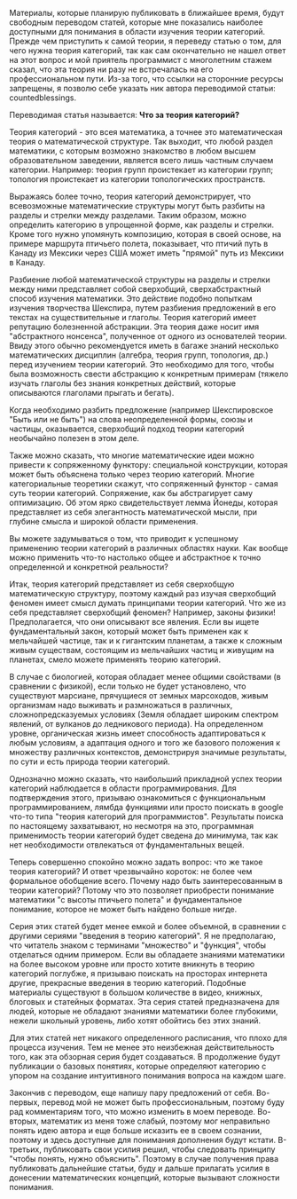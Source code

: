 
Материалы, которые планирую публиковать в ближайшее время, будут свободным переводом статей, которые мне показались наиболее доступными для понимания в области изучения теории категорий. Прежде чем приступить к самой теории, я переведу статью о том, для чего нужна теория категорий, так как сам окончательно не нашел ответ на этот вопрос и мой приятель программист с многолетним стажем сказал, что эта теория ни разу не встречалась на его профессиональном пути. Из-за того, что ссылки на сторонние ресурсы запрещены, я позволю себе указать ник автора переводимой статьи: countedblessings.

Переводимая статья называется: **Что за теория категорий?**

Теория категорий - это всея математика, а точнее это математическая теория о математической структуре. Так выходит, что любой раздел математики, с которым возможно знакомство в любом высшем образовательном заведении, является всего лишь частным случаем категории. Например: теория групп проистекает из категории групп; топология проистекает из категории топологических пространств.

Выражаясь более точно, теория категорий демонстрирует, что всевозможные математические структуры могут быть разбиты на разделы и стрелки между разделами. Таким образом, можно определить категорию в упрощенной форме, как разделы и стрелки. Кроме того нужно упомянуть композицию, которая в своей основе, на примере маршрута птичьего полета, показывает, что птичий путь в Канаду из Мексики через США может иметь "прямой" путь из Мексики в Канаду.

Разбиение любой математической структуры на разделы и стрелки между ними представляет собой сверхобщий, сверхабстрактный способ изучения математики. Это действие подобно попыткам изучения творчества Шекспира, путем разбиения предложений в его текстах на существительные и глаголы. Теория категорий имеет репутацию болезненной абстракции. Эта теория даже носит имя "абстрактного нонсенса", полученное от одного из основателей теории. Ввиду этого обычно рекомендуется иметь в багаже знаний несколько математических дисциплин (алгебра, теория групп, топология, др.) перед изучением теории категорий. Это необходимо для того, чтобы была возможность свести абстракцию к конкретным примерам (тяжело изучать глаголы без знания конкретных действий, которые описываются глаголами прыгать и бегать).

Когда необходимо разбить предложение (например Шекспировское "Быть или не быть") на слова неопределенной формы, союзы и частицы, оказывается, сверхобщий подход теории категорий необычайно полезен в этом деле.

Также можно сказать, что многие математические идеи можно привести к сопряженному функтору: специальной конструкции, которая может быть объяснена только через теорию категорий. Многие категориальные теоретики скажут, что сопряженный функтор - самая суть теории категорий. Сопряжение, как бы абстрагирует саму оптимизацию. Об этом ярко свидетельствует лемма Йонеды, которая представляет из себя элегантность математической мысли, при глубине смысла и широкой области применения.

Вы можете задумываться о том, что приводит к успешному применению теории категорий в различных областях науки. Как вообще можно применить что-то настолько общее и абстрактное к точно определенной и конкретной реальности?

Итак, теория категорий представляет из себя сверхобщую математическую структуру, поэтому каждый раз изучая сверхобщий феномен имеет смысл думать принципами теории категорий. Что же из себя представляет сверхобщий феномен? Например, законы физики! Предполагается, что они описывают все явления. Если вы ищете фундаментальный закон, который может быть применен как к мельчайшей частице, так и к гигантским планетам, а также к сложным живым существам, состоящим из мельчайших частиц и живущим на планетах, смело можете применять теорию категорий.

В случае с биологией, которая обладает менее общими свойствами (в сравнении с физикой), если только не будет установлено, что существуют марсиане, прячущиеся от земных марсоходов, живым организмам надо выживать и размножаться в различных, сложнопредсказуемых условиях (Земля обладает широким спектром явлений, от вулканов до ледникового периода). На определенном уровне, органическая жизнь имеет способность адаптироваться к любым условиям, а адаптация одного и того же базового положения к множеству различных контекстов, демонстрируя значимые результаты, по сути и есть природа теории категорий.

Однозначно можно сказать, что наибольший прикладной успех теории категорий наблюдается в области программирования. Для подтверждения этого, призываю ознакомиться с функциональным программированием, лямбда функциями или просто поискать в google что-то типа "теория категорий для программистов". Результаты поиска по настоящему захватывают, но несмотря на это, программная применимость теории категорий будет сведена до минимума, так как нет необходимости отвлекаться от фундаментальных вещей.

Теперь совершенно спокойно можно задать вопрос: что же такое теория категорий? И ответ чрезвычайно короток: не более чем формальное обобщение всего. Почему надо быть заинтересованным в теории категорий? Потому что это позволяет приобрести понимание математики "с высоты птичьего полета" и фундаментальное понимание, которое не может быть найдено больше нигде.

Серия этих статей будет менее емкой и более объемной, в сравнении с другими сериями "введения в теорию категорий". Я не предполагаю, что читатель знаком с терминами "множество" и "функция", чтобы отделаться одним примером. Если вы обладаете знаниями математики на более высоком уровне или просто хотите вникнуть в теорию категорий поглубже, я призываю поискать на просторах интернета другие, прекрасные введения в теорию категорий. Подобные материалы существуют в большом количестве в видео, книжных, блоговых и статейных форматах. Эта серия статей предназначена для людей, которые не обладают знаниями математики более глубокими, нежели школьный уровень, либо хотят обойтись без этих знаний.

Для этих статей нет никакого определенного расписания, что плохо для процесса изучения. Тем не менее это неизбежная действительность того, как эта обзорная серия будет создаваться. В продолжение будут публикации о базовых понятиях, которые определяют категорию с упором на создание интуитивного понимания вопроса на каждом шаге.

Закончив с переводом, еще напишу пару предложений от себя. Во-первых, перевод мой не может быть профессиональным, поэтому буду рад комментариям того, что можно изменить в моем переводе. Во-вторых, математик из меня тоже слабый, поэтому мог неправильно понять идею автора и еще больше исказить ее в своем сознании, поэтому и здесь доступные для понимания дополнения будут кстати. В-третьих, публиковать свои усилия решил, чтобы следовать принципу "чтобы понять, нужно объяснить". Поэтому в случае получения права публиковать дальнейшие статьи, буду и дальше прилагать усилия в донесении математических концепций, которые вызывают сложности понимания.